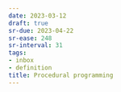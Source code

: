 ```yaml
---
date: 2023-03-12
draft: true
sr-due: 2023-04-22
sr-ease: 248
sr-interval: 31
tags:
- inbox
- definition
title: Procedural programming
---
```

   

